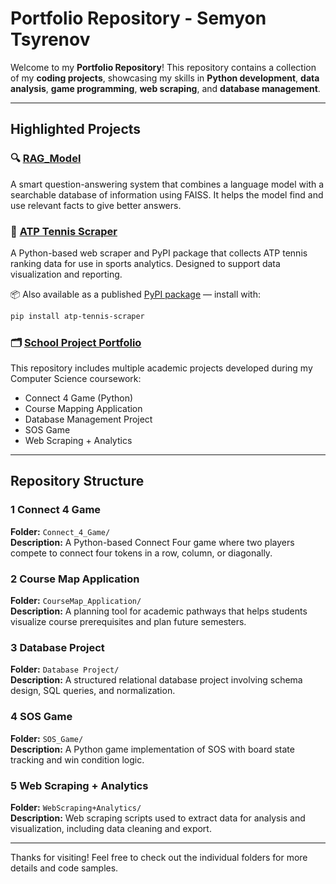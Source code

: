 # Portfolio Repository - Semyon Tsyrenov

Welcome to my **Portfolio Repository**! This repository contains a collection of my **coding projects**, showcasing my skills in **Python development**, **data analysis**, **game programming**, **web scraping**, and **database management**.

---

## Highlighted Projects

### 🔍 [RAG_Model](https://github.com/Semne77/RAG_Model)
A smart question-answering system that combines a language model with a searchable database of information using FAISS. It helps the model find and use relevant facts to give better answers.

### 🎾 [ATP Tennis Scraper](https://github.com/Semne77/atp_tennis_scraper)
A Python-based web scraper and PyPI package that collects ATP tennis ranking data for use in sports analytics. Designed to support data visualization and reporting.

📦 Also available as a published [PyPI package](https://pypi.org/project/atp-tennis-scraper/) — install with:
```bash
pip install atp-tennis-scraper
```


### 🗂 [School Project Portfolio](https://github.com/Semne77/Portfolio)
This repository includes multiple academic projects developed during my Computer Science coursework:
- Connect 4 Game (Python)
- Course Mapping Application
- Database Management Project
- SOS Game
- Web Scraping + Analytics

---

## Repository Structure

### 1️ Connect 4 Game  
**Folder:** `Connect_4_Game/`  
**Description:** A Python-based Connect Four game where two players compete to connect four tokens in a row, column, or diagonally.

### 2️ Course Map Application  
**Folder:** `CourseMap_Application/`  
**Description:** A planning tool for academic pathways that helps students visualize course prerequisites and plan future semesters.

### 3️ Database Project   
**Folder:** `Database Project/`  
**Description:** A structured relational database project involving schema design, SQL queries, and normalization.

### 4️ SOS Game  
**Folder:** `SOS_Game/`  
**Description:** A Python game implementation of SOS with board state tracking and win condition logic.

### 5️ Web Scraping + Analytics   
**Folder:** `WebScraping+Analytics/`  
**Description:** Web scraping scripts used to extract data for analysis and visualization, including data cleaning and export.

---

Thanks for visiting! Feel free to check out the individual folders for more details and code samples.
